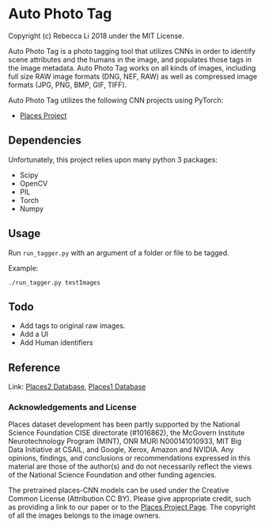 # Auto Photo Tag

Copyright (c) Rebecca Li 2018 under the MIT License.

Auto Photo Tag is a photo tagging tool that utilizes CNNs in order to identify scene attributes and the humans in the image, and populates those tags in the image metadata. Auto Photo Tag works on all kinds of images, including full size RAW image formats (DNG, NEF, RAW) as well as compressed image formats (JPG, PNG, BMP, GIF, TIFF).

Auto Photo Tag utilizes the following CNN projects using PyTorch:
 * [Places Project](http://places2.csail.mit.edu)

## Dependencies

Unfortunately, this project relies upon many python 3 packages:

* Scipy
* OpenCV
* PIL
* Torch
* Numpy

## Usage

Run `run_tagger.py` with an argument of a folder or file to be tagged.

Example:
```
./run_tagger.py testImages
```


## Todo

* Add tags to original raw images.
* Add a UI
* Add Human identifiers


## Reference
Link: [Places2 Database](http://places2.csail.mit.edu), [Places1 Database](http://places.csail.mit.edu)

### Acknowledgements and License

Places dataset development has been partly supported by the National Science Foundation CISE directorate (#1016862), the McGovern Institute Neurotechnology Program (MINT), ONR MURI N000141010933, MIT Big Data Initiative at CSAIL, and Google, Xerox, Amazon and NVIDIA. Any opinions, findings, and conclusions or recommendations expressed in this material are those of the author(s) and do not necessarily reflect the views of the National Science Foundation and other funding agencies.

The pretrained places-CNN models can be used under the Creative Common License (Attribution CC BY). Please give appropriate credit, such as providing a link to our paper or to the [Places Project Page](http://places2.csail.mit.edu). The copyright of all the images belongs to the image owners.
